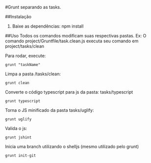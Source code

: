 #Grunt separando as tasks.

##Instalação
1. Baixe as dependências: 
    npm install



##Uso
Todos os comandos modificam suas respectivas pastas.
Ex: O comando project/Gruntfile/task.clean.js executa seu comando em project/tasks/clean


Para rodar, execute:

    grunt "taskName"


Limpa a pasta /tasks/clean:    

    grunt clean


Converte o código typescript para js da pasta: tasks/typescript

    grunt typescript

Torna o JS minificado da pasta tasks/uglify:    

    grunt uglify

Valida o js:

    grunt jshint

Inicia uma branch utilizando o shelljs (mesmo utilizado pelo grunt)    

    grunt init-git
